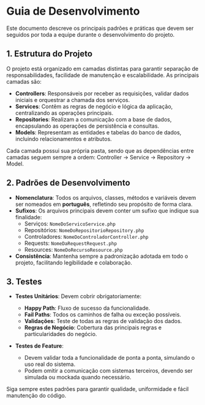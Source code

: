 # Guia de Desenvolvimento

Este documento descreve os principais padrões e práticas que devem ser seguidos por toda a equipe durante o desenvolvimento do projeto.

## 1. Estrutura do Projeto

O projeto está organizado em camadas distintas para garantir separação de responsabilidades, facilidade de manutenção e escalabilidade. As principais camadas são:

- **Controllers**: Responsáveis por receber as requisições, validar dados iniciais e orquestrar a chamada dos serviços.
- **Services**: Contêm as regras de negócio e lógica da aplicação, centralizando as operações principais.
- **Repositories**: Realizam a comunicação com a base de dados, encapsulando as operações de persistência e consultas.
- **Models**: Representam as entidades e tabelas do banco de dados, incluindo relacionamentos e atributos.

Cada camada possui sua própria pasta, sendo que as dependências entre camadas seguem sempre a ordem: Controller → Service → Repository → Model.

## 2. Padrões de Desenvolvimento

- **Nomenclatura**: Todos os arquivos, classes, métodos e variáveis devem ser nomeados em **português**, refletindo seu propósito de forma clara.
- **Sufixos**: Os arquivos principais devem conter um sufixo que indique sua finalidade:
  - Serviços: `NomeDoServicoService.php`
  - Repositórios: `NomeDoRepositorioRepository.php`
  - Controladores: `NomeDoControladorController.php`
  - Requests: `NomeDaRequestRequest.php`
  - Resources: `NomeDoRecursoResource.php`
- **Consistência**: Mantenha sempre a padronização adotada em todo o projeto, facilitando legibilidade e colaboração.

## 3. Testes

- **Testes Unitários**: Devem cobrir obrigatoriamente:
  - **Happy Path**: Fluxo de sucesso da funcionalidade.
  - **Fail Paths**: Todos os caminhos de falha ou exceção possíveis.
  - **Validações**: Teste de todas as regras de validação dos dados.
  - **Regras de Negócio**: Cobertura das principais regras e particularidades do negócio.

- **Testes de Feature**:
  - Devem validar toda a funcionalidade de ponta a ponta, simulando o uso real do sistema.
  - Podem omitir a comunicação com sistemas terceiros, devendo ser simulada ou mockada quando necessário.

Siga sempre estes padrões para garantir qualidade, uniformidade e fácil manutenção do código.